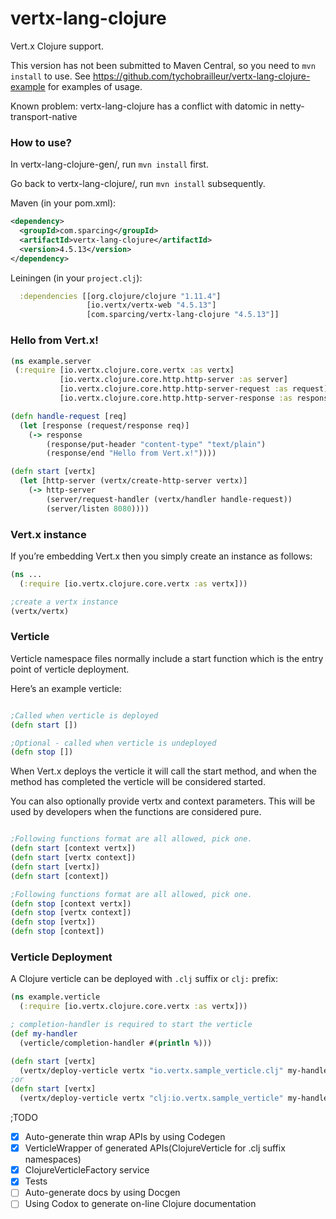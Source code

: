 # vertx-lang-clojure
Vert.x Clojure support.

This version has not been submitted to Maven Central, so you need to `mvn install` to use.
See https://github.com/tychobrailleur/vertx-lang-clojure-example for examples of usage.

Known problem: vertx-lang-clojure has a conflict with datomic in netty-transport-native

### How to use?

In vertx-lang-clojure-gen/, run `mvn install` first.

Go back to vertx-lang-clojure/, run `mvn install` subsequently.

Maven (in your pom.xml):
```xml
<dependency>
  <groupId>com.sparcing</groupId>
  <artifactId>vertx-lang-clojure</artifactId>
  <version>4.5.13</version>
</dependency>
```

Leiningen (in your `project.clj`):

```clojure
  :dependencies [[org.clojure/clojure "1.11.4"]
                 [io.vertx/vertx-web "4.5.13"]
                 [com.sparcing/vertx-lang-clojure "4.5.13"]]
```


### Hello from Vert.x!

```clojure
(ns example.server
 (:require [io.vertx.clojure.core.vertx :as vertx]
           [io.vertx.clojure.core.http.http-server :as server]
           [io.vertx.clojure.core.http.http-server-request :as request]
           [io.vertx.clojure.core.http.http-server-response :as response]))

(defn handle-request [req]
  (let [response (request/response req)]
    (-> response
        (response/put-header "content-type" "text/plain")
        (response/end "Hello from Vert.x!"))))

(defn start [vertx]
  (let [http-server (vertx/create-http-server vertx)]
    (-> http-server
        (server/request-handler (vertx/handler handle-request))
        (server/listen 8080))))
```

### Vert.x instance

If you’re embedding Vert.x then you simply create an instance as follows:

```clojure
(ns ...
  (:require [io.vertx.clojure.core.vertx :as vertx]))

;create a vertx instance
(vertx/vertx)
```

### Verticle

Verticle namespace files normally include a start function which is the entry point of verticle deployment.

Here’s an example verticle:
```clojure

;Called when verticle is deployed
(defn start [])

;Optional - called when verticle is undeployed
(defn stop [])
```

When Vert.x deploys the verticle it will call the start method, and when the method has completed the verticle will be considered started.

You can also optionally provide vertx and context parameters. This will be used by developers when the functions are considered pure.

```clojure

;Following functions format are all allowed, pick one.
(defn start [context vertx])
(defn start [vertx context])
(defn start [vertx])
(defn start [context])

;Following functions format are all allowed, pick one.
(defn stop [context vertx])
(defn stop [vertx context])
(defn stop [vertx])
(defn stop [context])

```

### Verticle Deployment

A Clojure verticle can be deployed with `.clj` suffix or `clj:` prefix:

```clojure
(ns example.verticle
  (:require [io.vertx.clojure.core.vertx :as vertx]))

; completion-handler is required to start the verticle
(def my-handler
  (verticle/completion-handler #(println %)))

(defn start [vertx]
  (vertx/deploy-verticle vertx "io.vertx.sample_verticle.clj" my-handler))
;or
(defn start [vertx]
  (vertx/deploy-verticle vertx "clj:io.vertx.sample_verticle" my-handler))
```

;TODO

- [x] Auto-generate thin wrap APIs by using Codegen
- [x] VerticleWrapper of generated APIs(ClojureVerticle for .clj suffix namespaces)
- [x] ClojureVerticleFactory service
- [x] Tests
- [ ] Auto-generate docs by using Docgen
- [ ] Using Codox to generate on-line Clojure documentation
